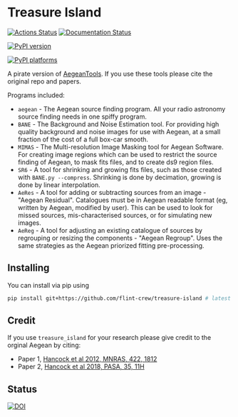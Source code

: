 # Treasure Island

[![Actions Status][actions-badge]][actions-link]
[![Documentation Status][rtd-badge]][rtd-link]

[![PyPI version][pypi-version]][pypi-link]
<!-- [![Conda-Forge][conda-badge]][conda-link] -->
[![PyPI platforms][pypi-platforms]][pypi-link]

<!-- [![GitHub Discussion][github-discussions-badge]][github-discussions-link] -->

<!-- SPHINX-START -->

<!-- prettier-ignore-start -->
[actions-badge]:            https://github.com/flint-crew/treasure-island/workflows/CI/badge.svg
[actions-link]:             https://github.com/flint-crew/treasure-island/actions
[conda-badge]:              https://img.shields.io/conda/vn/conda-forge/treasure-island
[conda-link]:               https://github.com/conda-forge/treasure-island-feedstock
[github-discussions-badge]: https://img.shields.io/static/v1?label=Discussions&message=Ask&color=blue&logo=github
[github-discussions-link]:  https://github.com/flint-crew/treasure-island/discussions
[pypi-link]:                https://pypi.org/project/treasure-island/
[pypi-platforms]:           https://img.shields.io/pypi/pyversions/treasure-island
[pypi-version]:             https://img.shields.io/pypi/v/treasure-island
[rtd-badge]:                https://readthedocs.org/projects/treasure-island/badge/?version=latest
[rtd-link]:                 https://treasure-island.readthedocs.io/en/latest/?badge=latest

<!-- prettier-ignore-end -->

A pirate version of [AegeanTools](https://github.com/PaulHancock/Aegean.git). If you use these tools please cite the original repo and papers.

Programs included:

- `aegean` - The Aegean source finding program. All your radio astronomy source finding needs in one spiffy program.
- `BANE` - The Background and Noise Estimation tool. For providing high quality background and noise images for use with Aegean, at a small fraction of the cost of a full box-car smooth.
- `MIMAS` - The Multi-resolution Image Masking tool for Aegean Software. For creating image regions which can be used to restrict the source finding of Aegean, to mask fits files, and to create ds9 region files.
- `SR6` - A tool for shrinking and growing fits files, such as those created with `BANE.py --compress`. Shrinking is done by decimation, growing is done by linear interpolation.
- `AeRes` - A tool for adding or subtracting sources from an image - "Aegean Residual". Catalogues must be in Aegean readable format (eg, written by Aegean, modified by user). This can be used to look for missed sources, mis-characterised sources, or for simulating new images.
- `AeReg` - A tool for adjusting an existing catalogue of sources by regrouping or resizing the components - "Aegean Regroup". Uses the same strategies as the Aegean priorized fitting pre-processing.

## Installing

You can install via pip using

```bash
pip install git+https://github.com/flint-crew/treasure-island # latest
```

<!-- Enable when we publish -->
<!-- ```bash
pip install treasure-island # stable
``` -->

## Credit

If you use `treasure_island` for your research please give credit to the orginal Aegean by citing:

- Paper 1, [Hancock et al 2012, MNRAS, 422, 1812](http://adsabs.harvard.edu/abs/2012MNRAS.422.1812H)
- Paper 2, [Hancock et al 2018, PASA, 35, 11H](http://adsabs.harvard.edu/abs/2018PASA...35...11H)


## Status

[![DOI](https://zenodo.org/badge/DOI/10.5281/zenodo.3474072.svg)](https://doi.org/10.5281/zenodo.3474072)
